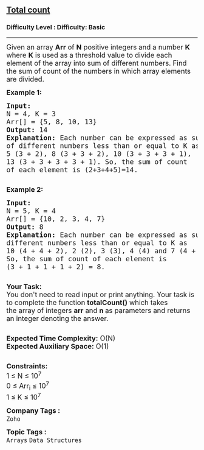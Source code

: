 <h2><a href="https://www.geeksforgeeks.org/problems/total-count2415/1?page=1&difficulty=Basic&sortBy=difficulty">Total count</a></h2><h3>Difficulty Level : Difficulty: Basic</h3><hr><div class="problems_problem_content__Xm_eO"><p><span style="font-size:18px">Given an array <strong>Arr</strong> of <strong>N</strong> positive integers and a number <strong>K</strong> where <strong>K</strong> is used as a threshold value to divide each element of the array into sum of different numbers. Find the sum of count of the numbers in which array elements are divided.</span></p>

<p><span style="font-size:18px"><strong>Example 1:</strong></span></p>

<pre><span style="font-size:18px"><strong>Input:
</strong>N = 4, K = 3
Arr[] = {5, 8, 10, 13}
<strong>Output:</strong> 14
<strong>Explanation:</strong> Each number can be expressed as sum 
of different numbers less than or equal to K as
5 (3 + 2), 8 (3 + 3 + 2), 10 (3 + 3 + 3 + 1), 
13 (3 + 3 + 3 + 3 + 1). So, the sum of count 
of each element is (2+3+4+5)=14.
</span></pre>

<p><br>
<span style="font-size:18px"><strong>Example 2:</strong></span></p>

<pre><span style="font-size:18px"><strong>Input:
</strong>N = 5, K = 4
Arr[] = {10, 2, 3, 4, 7}
<strong>Output:</strong> 8
<strong>Explanation:</strong>&nbsp;Each number can be expressed as sum of
different numbers less than or equal to K as
10 (4 + 4 + 2), 2 (2), 3 (3), 4 (4) and 7 (4 + 3).
So, the sum of count of each element is 
(3 + 1 + 1 + 1 + 2) = 8.
</span></pre>

<p><br>
<span style="font-size:18px"><strong>Your Task:</strong><br>
You don't need to read input or print anything. Your task is to complete the function&nbsp;<strong>totalCount()</strong>&nbsp;which takes the&nbsp;array of integers&nbsp;<strong>arr</strong>&nbsp;and&nbsp;<strong>n&nbsp;</strong>as parameters and returns an integer denoting the answer.</span></p>

<p><br>
<span style="font-size:18px"><strong>Expected Time Complexity:</strong>&nbsp;O(N)<br>
<strong>Expected Auxiliary Space:</strong>&nbsp;O(1)</span></p>

<p><br>
<span style="font-size:18px"><strong>Constraints:</strong><br>
1 ≤ N ≤ 10<sup>7</sup><br>
0 ≤ Arr<sub>i</sub> ≤ 10<sup>7</sup><br>
1 ≤ K ≤ 10<sup>7</sup></span></p>
</div><p><span style=font-size:18px><strong>Company Tags : </strong><br><code>Zoho</code>&nbsp;<br><p><span style=font-size:18px><strong>Topic Tags : </strong><br><code>Arrays</code>&nbsp;<code>Data Structures</code>&nbsp;
